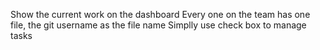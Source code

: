 Show the current work on the dashboard
Every one on the team has one file, the git username as the file name
Simplly use check box to manage tasks
